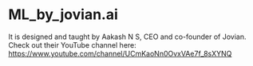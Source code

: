 # ML_by_jovian.ai
It is designed and taught by Aakash N S, CEO and co-founder of Jovian. Check out their YouTube channel here:   https://www.youtube.com/channel/UCmKaoNn0OvxVAe7f_8sXYNQ
